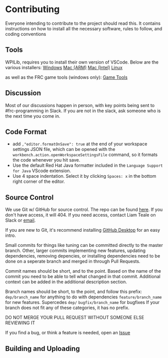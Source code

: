 # Contributing
Everyone intending to contribute to the project should read this. It contains instructions on how to install all the necessary software, rules to follow, and coding conventions

## Tools
WPILib, requires you to install their own version of VSCode. Below are the various installers:
[Windows](https://packages.wpilib.workers.dev/installer/v2024.1.1/Win64/WPILib_Windows-2024.1.1.iso)
[Mac (ARM)](https://packages.wpilib.workers.dev/installer/v2024.1.1/macOSArm/WPILib_macOS-Arm64-2024.1.1.dmg)
[Mac (Intel)](https://packages.wpilib.workers.dev/installer/v2024.1.1/macOS/WPILib_macOS-Intel-2024.1.1.dmg)
[Linux](https://packages.wpilib.workers.dev/installer/v2024.1.1/Linux/WPILib_Linux-2024.1.1.tar.gz)

as well as the FRC game tools (windows only):
[Game Tools](https://packages.wpilib.workers.dev/game-tools/ni-frc-2024-game-tools_24.0.0_offline.iso)

## Discussion
Most of our discussions happen in person, with key points being sent to #frc-programming in Slack. If you are not in the slack, ask someone who is the next time you come in.

## Code Format
 * add `,"editor.formatOnSave": true` at the end of your workspace settings JSON file, which can be opened with the `workbench.action.openWorkspaceSettingsFile` command, so it formats the code whenever you hit save.
 * Use the default Red Hat Java formatter included in the `Language Support for Java` VScode extension.
 * Use 4 space indentation. Select it by clicking `Spaces: x` in the bottom right corner of the editor.

## Source Control
We use Git w/ GitHub for source control. The repo can be found [here](https://github.com/SizzinSeal/6364-2024). If you don't have access, it will 404. If you need access, contact Liam Teale on Slack or [email](mailto:liamteale6@gmail.com).

If you are new to Git, it's recommend installing [GitHub Desktop](https://desktop.github.com/) for an easy intro.

Small commits for things like tuning can be committed directly to the master branch. Other, larger commits implementing new features, updating dependencies, removing depencies, or installing dependencies need to be done on a seperate branch and merged in through Pull Requests.

Commit names should be short, and to the point. Based on the name of the commit you need to be able to tell what changed in that commit. Additional context can be added in the additional description section.

Branch names should be short, to the point, and follow this prefix:
`dep/branch_name` for anything to do with dependencies
`feature/branch_name` for new features. Supercedes `dep/`
`bugfix/branch_name` for bugfixes
If your branch does not fit any of these categories, it has no prefix.

DO NOT MERGE YOUR PULL REQUEST WITHOUT SOMEONE ELSE REVIEWING IT

If you find a bug, or think a feature is needed, open an [Issue](https://github.com/SizzinSeal/6364-2024/issues/new)

## Building and Uploading
